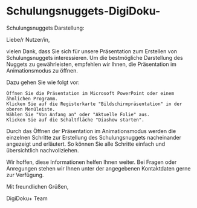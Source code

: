 # Schulungsnuggets-DigiDoku-
Schulungsnuggets Darstellung:

Liebe/r Nutzer/in,

vielen Dank, dass Sie sich für unsere Präsentation zum Erstellen von Schulungsnuggets interessieren. Um die bestmögliche Darstellung des Nuggets zu gewährleisten, empfehlen wir Ihnen, die Präsentation im Animationsmodus zu öffnen.

Dazu gehen Sie wie folgt vor:

    Öffnen Sie die Präsentation im Microsoft PowerPoint oder einem ähnlichen Programm.
    Klicken Sie auf die Registerkarte "Bildschirmpräsentation" in der oberen Menüleiste.
    Wählen Sie "Von Anfang an" oder "Aktuelle Folie" aus.
    Klicken Sie auf die Schaltfläche "Diashow starten".

Durch das Öffnen der Präsentation im Animationsmodus werden die einzelnen Schritte zur Erstellung des Schulungsnuggets nacheinander angezeigt und erläutert. So können Sie alle Schritte einfach und übersichtlich nachvollziehen.

Wir hoffen, diese Informationen helfen Ihnen weiter. Bei Fragen oder Anregungen stehen wir Ihnen unter der angegebenen Kontaktdaten gerne zur Verfügung.

Mit freundlichen Grüßen,

DigiDoku+ Team
